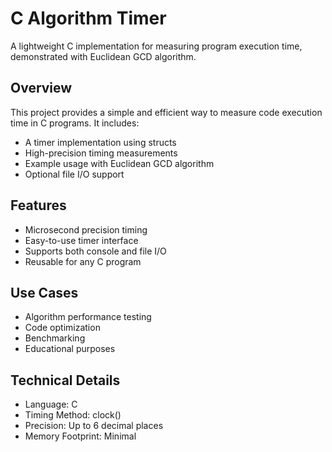 # C Algorithm Timer

A lightweight C implementation for measuring program execution time, demonstrated with Euclidean GCD algorithm.

## Overview
This project provides a simple and efficient way to measure code execution time in C programs. It includes:
- A timer implementation using structs
- High-precision timing measurements
- Example usage with Euclidean GCD algorithm
- Optional file I/O support

## Features
- Microsecond precision timing
- Easy-to-use timer interface
- Supports both console and file I/O
- Reusable for any C program

## Use Cases
- Algorithm performance testing
- Code optimization
- Benchmarking
- Educational purposes

## Technical Details
- Language: C
- Timing Method: clock()
- Precision: Up to 6 decimal places
- Memory Footprint: Minimal
